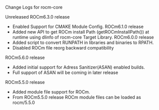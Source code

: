 Change Logs for rocm-core

Unreleased ROCm6.3.0 release
 - Enabled Support for CMAKE Module Config.
ROCm6.1.0 release
 - Added new API to get ROCm install Path (getROCmInstallPath()) at runtime
   using dlinfo of rocm-core Target Library.
ROCm6.0.0 release
 - Added script to convert RUNPATH in libraries and binaries to RPATH.
 - Disabled ROCm file reorg backward compatibility

ROCm5.6.0 release
 - Added initial support for Adress Sanitizer(ASAN) enabled builds.
 - Full support of ASAN will be coming in later release

ROCm5.5.0 release
 - Added module file support for ROCm.
 - From ROCm5.5.0 release ROCm module files can be loaded as rocm/5.5.0

